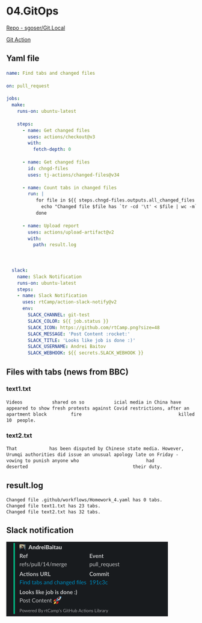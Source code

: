 # 04.GitOps

[Repo - sgoser/Git.Local](https://github.com/AndreiBaitau/sa2-22-22-git)

[Git Action](https://github.com/AndreiBaitau/sa2-22-22-git/actions/runs/3555602061)

## Yaml file

```yaml
name: Find tabs and changed files

on: pull_request

jobs:
  make:
    runs-on: ubuntu-latest

    steps:
      - name: Get changed files
        uses: actions/checkout@v3
        with:
          fetch-depth: 0

      - name: Get changed files
        id: chngd-files
        uses: tj-actions/changed-files@v34
    
      - name: Count tabs in changed files
        run: |
           for file in ${{ steps.chngd-files.outputs.all_changed_files }}; do
             echo "Changed file $file has `tr -cd '\t' < $file | wc -m` tabs." >> result.log
           done
    
      - name: Upload report
        uses: actions/upload-artifact@v2
        with:
          path: result.log
  


  slack:
    name: Slack Notification
    runs-on: ubuntu-latest
    steps:
    - name: Slack Notification
      uses: rtCamp/action-slack-notify@v2
      env:
        SLACK_CHANNEL: git-test
        SLACK_COLOR: ${{ job.status }}
        SLACK_ICON: https://github.com/rtCamp.png?size=48
        SLACK_MESSAGE: 'Post Content :rocket:'
        SLACK_TITLE: 'Looks like job is done :)'
        SLACK_USERNAME: Andrei Baitov
        SLACK_WEBHOOK: ${{ secrets.SLACK_WEBHOOK }}

```

## Files with tabs (news from BBC)

### text1.txt

```text
Videos			 shared on so			icial media in China have appeared to show fresh protests against Covid restrictions, after an					 apartment block		 fire									 killed 10 	people.

```

### text2.txt

```text
That 			has been disputed by Chinese state media. However, Urumqi authorities did issue an unusual apology late on Friday - vowing to punish anyone who 						had							 deserted 										their duty.

```

## result.log

```text
Changed file .github/workflows/Homework_4.yaml has 0 tabs.
Changed file text1.txt has 23 tabs.
Changed file text2.txt has 32 tabs.
```

## Slack notification

![script](image.png)
